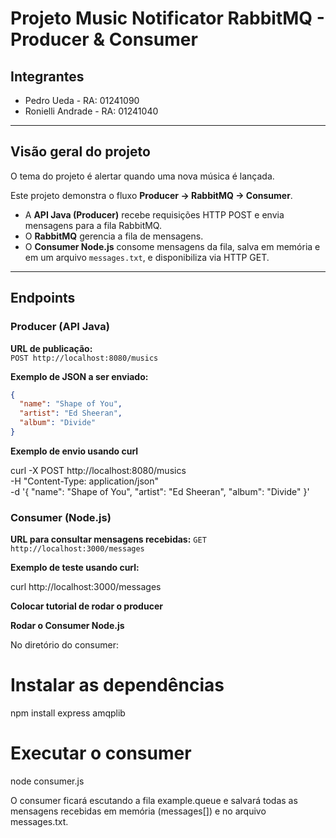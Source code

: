 # Projeto Music Notificator RabbitMQ - Producer & Consumer

## Integrantes
- Pedro Ueda - RA: 01241090
- Ronielli Andrade - RA: 01241040

---

## Visão geral do projeto
O tema do projeto é alertar quando uma nova música é lançada.

Este projeto demonstra o fluxo **Producer → RabbitMQ → Consumer**. 
- A **API Java (Producer)** recebe requisições HTTP POST e envia mensagens para a fila RabbitMQ.  
- O **RabbitMQ** gerencia a fila de mensagens.  
- O **Consumer Node.js** consome mensagens da fila, salva em memória e em um arquivo `messages.txt`, e disponibiliza via HTTP GET.

---

## Endpoints

### Producer (API Java)

**URL de publicação:**  
`POST http://localhost:8080/musics`

**Exemplo de JSON a ser enviado:**  
```json
{
  "name": "Shape of You",
  "artist": "Ed Sheeran",
  "album": "Divide"
}
```

**Exemplo de envio usando curl**

curl -X POST http://localhost:8080/musics \
-H "Content-Type: application/json" \
-d '{
  "name": "Shape of You",
  "artist": "Ed Sheeran",
  "album": "Divide"
}'

### Consumer (Node.js)

**URL para consultar mensagens recebidas:**
`GET http://localhost:3000/messages`

**Exemplo de teste usando curl:**

curl http://localhost:3000/messages

**Colocar tutorial de rodar o producer**


**Rodar o Consumer Node.js**

No diretório do consumer:

# Instalar as dependências
npm install express amqplib

# Executar o consumer
node consumer.js

O consumer ficará escutando a fila example.queue e salvará todas as mensagens recebidas em memória (messages[]) e no arquivo messages.txt.